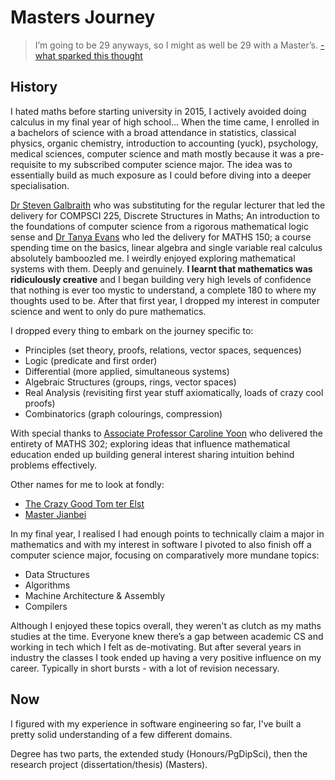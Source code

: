 # Masters Journey
> I’m going to be 29 anyways, so I might as well be 29 with a Master’s.
[- what sparked this thought](https://alexanderell.is/posts/mscs/)

## History
I hated maths before starting university in 2015, I actively avoided doing calculus in my final year of high school... When the time came, I enrolled in a bachelors of science with a broad attendance in statistics, classical physics, organic chemistry, introduction to accounting (yuck), psychology, medical sciences, computer science and math mostly because it was a pre-requisite to my subscribed computer science major. The idea was to essentially build as much exposure as I could before diving into a deeper specialisation.

[Dr Steven Galbraith](https://profiles.auckland.ac.nz/s-galbraith) who was substituting for the regular lecturer that led the delivery for COMPSCI 225, Discrete Structures in Maths; An introduction to the foundations of computer science from a rigorous mathematical logic sense and [Dr Tanya Evans](https://profiles.auckland.ac.nz/t-evans) who led the delivery for MATHS 150; a course spending time on the basics, linear algebra and single variable real calculus absolutely bamboozled me. I weirdly enjoyed exploring mathematical systems with them. Deeply and genuinely. **I learnt that mathematics was ridiculously creative** and I began building very high levels of confidence that nothing is ever too mystic to understand, a complete 180 to where my thoughts used to be. After that first year, I dropped my interest in computer science and went to only do pure mathematics.

I dropped every thing to embark on the journey specific to:

- Principles (set theory, proofs, relations, vector spaces, sequences)
- Logic (predicate and first order)
- Differential (more applied, simultaneous systems)
- Algebraic Structures (groups, rings, vector spaces)
- Real Analysis (revisiting first year stuff axiomatically, loads of crazy cool proofs)
- Combinatorics (graph colourings, compression)

With special thanks to [Associate Professor Caroline Yoon](https://profiles.auckland.ac.nz/c-yoon) who delivered the entirety of MATHS 302; exploring ideas that influence mathematical education ended up building general interest sharing intuition behind problems effectively.

Other names for me to look at fondly:
- [The Crazy Good Tom ter Elst](https://profiles.auckland.ac.nz/t-terelst/)
- [Master Jianbei](https://profiles.auckland.ac.nz/j-an)

In my final year, I realised I had enough points to technically claim a major in mathematics and with my interest in software I pivoted to also finish off a computer science major, focusing on comparatively more mundane topics:

- Data Structures
- Algorithms
- Machine Architecture & Assembly
- Compilers

Although I enjoyed these topics overall, they weren't as clutch as my maths studies at the time. Everyone knew there’s a gap between academic CS and working in tech which I felt as de-motivating. But after several years in industry the classes I took ended up having a very positive influence on my career. Typically in short bursts - with a lot of revision necessary.

## Now
I figured with my experience in software engineering so far, I've built a pretty solid understanding of a few different domains. 

Degree has two parts, the extended study (Honours/PgDipSci), then the research project (dissertation/thesis) (Masters).
